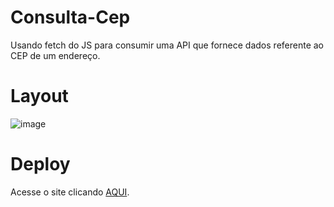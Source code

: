 # Consulta-Cep
Usando fetch do JS para consumir uma API que fornece dados referente ao CEP de um endereço.

# Layout
![image](https://github.com/AllanLandin/Consulta-Cep/assets/121881204/5a6f940c-ac1a-4e8c-9f03-e688c8e710bd)

# Deploy
Acesse o site clicando [AQUI](https://allanlandin.github.io/Consulta-Cep/).

